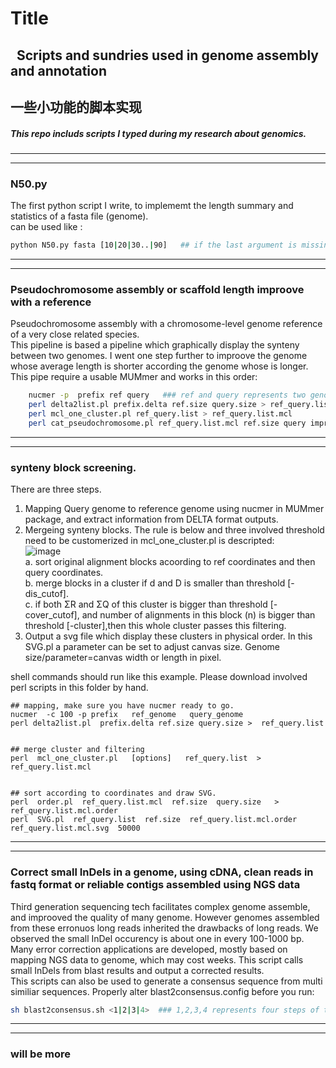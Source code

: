 # Title
##    Scripts and sundries used in genome assembly and annotation
##    一些小功能的脚本实现
##### This repo includs scripts I typed during my research about genomics.
---------
---------
### N50.py
The first python script I write, to implememt the length summary and statistics of a fasta file (genome).
<br>
can be used like :
```bash
python N50.py fasta [10|20|30..|90]   ## if the last argument is missing, then a whole summary is generated.
```
---------
---------
### Pseudochromosome assembly or scaffold length improove with a reference
Pseudochromosome assembly with a chromosome-level genome reference of a very close related species.<br> 
This pipeline is based a pipeline which graphically display the synteny between two genomes. I went one step further to improove the genome whose average length is shorter according the genome whose is longer.<br>
This pipe require a usable MUMmer and works in this order:
```bash
    nucmer -p  prefix ref query   ### ref and query represents two genome sequnce files, the only two oringal inputs
    perl delta2list.pl prefix.delta ref.size query.size > ref_query.list
    perl mcl_one_cluster.pl ref_query.list > ref_query.list.mcl
    perl cat_pseudochromosome.pl ref_query.list.mcl ref.size query improoved.results
```   
----------
----------
### synteny block screening.
There are three steps.
1. Mapping Query genome to reference genome using nucmer in MUMmer package, and extract information from DELTA format outputs.<br>
2. Mergeing synteny blocks. The rule is below and three involved threshold need to be customerized in mcl_one_cluster.pl is descripted:<br>
![image](https://github.com/stanleyouth/-/blob/master/how_synteny_works.png)<br>
a. sort original alignment blocks acoording to ref coordinates and then query coordinates.<br>
b. merge blocks in a cluster if d and D is smaller than threshold [-dis_cutof].<br>
c. if both ΣR and ΣQ of this cluster is bigger than threshold [-cover_cutof], and number of alignments in this block (n) is bigger than threshold [-cluster],then this whole cluster passes this filtering.<br>
3. Output a svg file which display these clusters in physical order. In this SVG.pl a parameter can be set to adjust canvas size. Genome size/parameter=canvas width or length in pixel.

shell commands should run like this example. Please download involved perl scripts in this folder by hand.

``` 
## mapping, make sure you have nucmer ready to go.
nucmer  -c 100 -p prefix   ref_genome   query_genome
perl delta2list.pl  prefix.delta ref.size query.size >  ref_query.list


## merge cluster and filtering
perl  mcl_one_cluster.pl   [options]   ref_query.list  > ref_query.list.mcl


## sort according to coordinates and draw SVG.
perl  order.pl  ref_query.list.mcl  ref.size  query.size   > ref_query.list.mcl.order
perl  SVG.pl  ref_query.list  ref.size  ref_query.list.mcl.order  ref_query.list.mcl.svg  50000

``` 

----------
----------
### Correct small InDels in a genome, using cDNA, clean reads in fastq format or reliable contigs assembled using NGS data
Third generation sequencing tech facilitates complex genome assemble, and improoved the quality of many genome.
However genomes assembled from these erronuos long reads inherited the drawbacks of long reads.
We observed the small InDel occurency is about one in every 100-1000 bp.
Many error correction applications are developed, mostly based on mapping NGS data to genome, which may cost weeks.
This script calls small InDels from blast results and output a corrected results.<br>
This scripts can also be used to generate a consensus sequence from multi similiar sequences.
Properly alter blast2consensus.config before you run:
```bash
sh blast2consensus.sh <1|2|3|4>  ### 1,2,3,4 represents four steps of this script
```
---------
---------
### will be more
